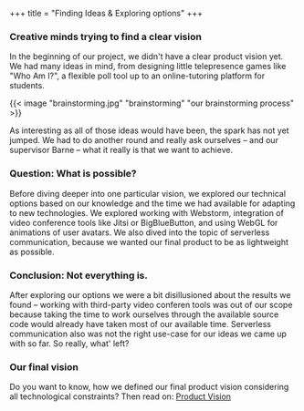 +++
title = "Finding Ideas & Exploring options"
+++

### Creative minds trying to find a clear vision
In the beginning of our project, we didn't have a clear product vision yet. We had many ideas in mind, from designing little telepresence games like "Who Am I?", a flexible poll tool up to an online-tutoring platform for students.

{{< image "brainstorming.jpg" "brainstorming" "our brainstorming process" >}}

As interesting as all of those ideas would have been, the spark has not yet jumped. We had to do another round and really ask ourselves – and our supervisor Barne – what it really is that we want to achieve.

### Question: What is possible?

Before diving deeper into one particular vision, we explored our technical options based on our knowledge and the time we had available for adapting to new technologies. We explored working with Webstorm, integration of video conference tools like Jitsi or BigBlueButton,  and using WebGL for animations of user avatars. We also dived into the topic of serverless communication, because we wanted our final product to be as lightweight as possible.

### Conclusion: Not everything is.

After exploring our options we were a bit disillusioned about the results we found – working with third-party video conferen tools was out of our scope because taking the time to work ourselves through the available source code would already have taken most of our available time. Serverless communication also was not the right use-case for our ideas we came up with so far. So really, what' left?

### Our final vision
Do you want to know, how we defined our final product vision considering all technological constraints? Then read on:
[Product Vision](../productvision)
